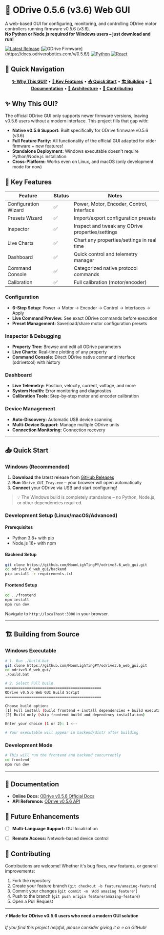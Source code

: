 # 🚀 ODrive 0.5.6 (v3.6) Web GUI

A web-based GUI for configuring, monitoring, and controlling ODrive motor controllers running firmware v0.5.6 (v3.6).  
**No Python or Node.js required for Windows users – just download and run!**

[![Latest Release](https://img.shields.io/github/release/MoonLighTingPY/odrive3.6_web_gui.svg?logo=github)](https://github.com/MoonLighTingPY/odrive3.6_web_gui/releases)
[![ODrive Firmware](https://img.shields.io/badge/ODrive-v3.6%20(v0.5.6)-blue.svg)](https://docs.odriverobotics.com/v/0.5.6/)
[![Python](https://img.shields.io/badge/Python-3.8.6-green.svg)](https://python.org)
[![React](https://img.shields.io/badge/React-18+-61DAFB.svg)](https://reactjs.org)

## 🧭 Quick Navigation

<div align="center">

[**✨ Why This GUI?**](#-why-this-gui) • 
[**🎯 Key Features**](#-key-features) • 
[**📥 Quick Start**](#-quick-start) • 
[**🏗️ Building**](#️-building-from-source) • 
[**📖 Documentation**](#-documentation) • 
[**🔧 Architecture**](#-technical-architecture) • 
[**🤝 Contributing**](#-contributing)

</div>

## ✨ Why This GUI?

The official ODrive GUI only supports newer firmware versions, leaving v0.5.6 users without a modern interface. This project fills that gap with:

- **Native v0.5.6 Support:** Built specifically for ODrive firmware v0.5.6 (v3.6)
- **Full Feature Parity:** All functionality of the official GUI adapted for older firmware + new features!
- **Standalone Deployment:** Windows executable doesn't require Python/Node.js installation
- **Cross-Platform:** Works even on Linux, and macOS (only development mode for now)


## 🎯 Key Features

| Feature                | Status | Notes                                 |
|------------------------|--------|---------------------------------------|
| Configuration Wizard    | ✅     | Power, Motor, Encoder, Control, Interface             |             |
| Presets Wizard | ✅     |     Import/export configuration presets                          |
| Inspector            | ✅     | Inspect and tweak any ODrive properties/settings              |
| Live Charts         | ✅     | Chart any properties/settings in real time                  |
| Dashboard         | ✅     | Quick control and telemetry manager                   |
| Command Console            | ✅     | Categorized native protocol commands                |
| Calibration            | ✅     | Full calibration (motor/encoder)                 |


### Configuration
- **6-Step Setup:** Power → Motor → Encoder → Control → Interfaces → Apply
- **Live Command Preview:** See exact ODrive commands before execution
- **Preset Management:** Save/load/share motor configuration presets

### Inspector & Debugging
- **Property Tree:** Browse and edit all ODrive parameters
- **Live Charts:** Real-time plotting of any property
- **Command Console:** Direct ODrive native command interface (odrivetool) with history

### Dashboard
- **Live Telemetry:** Position, velocity, current, voltage, and more
- **System Health:** Error monitoring and diagnostics
- **Calibration Tools:** Step-by-step motor and encoder calibration

### Device Management
- **Auto-Discovery:** Automatic USB device scanning
- **Multi-Device Support:** Manage multiple ODrive units
- **Connection Monitoring:** Connection recovery

---

## 📥 Quick Start

### Windows (Recommended)

1. **Download** the latest release from [GitHub Releases](https://github.com/MoonLighTingPY/odrive3.6_web_gui/releases)
2. **Run** `ODrive_GUI_Tray.exe` – your browser will open automatically
3. **Connect** your ODrive via USB and start configuring!

> 💡 The Windows build is completely standalone – no Python, Node.js, or other dependencies required.

### Development Setup (Linux/macOS/Advanced)

#### Prerequisites
- Python 3.8+ with pip
- Node.js 16+ with npm

#### Backend Setup
```bash
git clone https://github.com/MoonLighTingPY/odrive3.6_web_gui.git
cd odrive3.6_web_gui/backend
pip install -r requirements.txt
```

#### Frontend Setup
```bash
cd ../frontend
npm install
npm run dev
```

Navigate to `http://localhost:3000` in your browser.

---

## 🏗️ Building from Source

### Windows Executable

```bash
# 1. Run ./build.bat
git clone https://github.com/MoonLighTingPY/odrive3.6_web_gui.git
cd odrive3.6_web_gui/
./build.bat

# 2. Select Full build
============================================
ODrive v0.5.6 Web GUI Build Script
============================================

Choose build option:
[1] Full install (build frontend + install dependencies + build executable)
[2] Build only (skip frontend build and dependency installation)

Enter your choice (1 or 2): 1 <--

# Your executable will appear in backend/dist/ after building
```

### Development Mode

```bash
# This will run the frontend and backend concurrently
cd frontend
npm run dev
```

---

## 📖 Documentation

- **Online Docs:** [ODrive v0.5.6 Official Docs](https://docs.odriverobotics.com/v/0.5.6/getting-started.html)
- **API Reference:** [ODrive v0.5.6 API](https://docs.odriverobotics.com/v/0.5.6/fibre_types/com_odriverobotics_ODrive.html)


## 🚀 Future Enhancements

- [ ] **Multi-Language Support:** GUI localization
- [ ] **Remote Access:** Network-based device control


## 🤝 Contributing

Contributions are welcome! Whether it's bug fixes, new features, or general improvements:

1. Fork the repository
2. Create your feature branch (`git checkout -b feature/amazing-feature`)
3. Commit your changes (`git commit -m 'Add amazing feature'`)
4. Push to the branch (`git push origin feature/amazing-feature`)
5. Open a Pull Request

---

**⚡ Made for ODrive v0.5.6 users who need a modern GUI solution**

*If you find this project helpful, please consider giving it a ⭐ on GitHub!*
